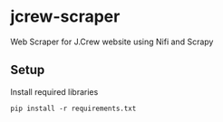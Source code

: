 # jcrew-scraper
Web Scraper for J.Crew website using Nifi and Scrapy

## Setup

Install required libraries
```
pip install -r requirements.txt
```
